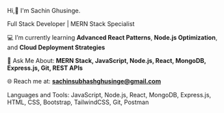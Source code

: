 Hi,👋 I'm Sachin Ghusinge.

Full Stack Developer | MERN Stack Specialist

💻 I’m currently learning **Advanced React Patterns**, **Node.js Optimization**, and **Cloud Deployment Strategies**  

💬 Ask Me About: **MERN Stack, JavaScript, Node.js, React, MongoDB, Express.js, Git, REST APIs**  

🌐 Reach me at: **sachinsubhashghusinge@gmail.com**  

 Languages and Tools:
 JavaScript, Node.js, React, MongoDB, Express.js, HTML, CSS, Bootstrap, TailwindCSS, Git, Postman
